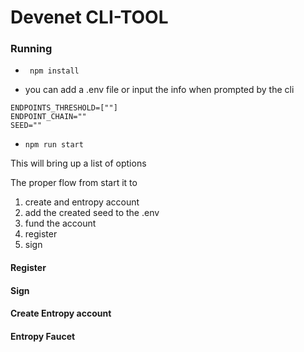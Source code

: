 # Devenet CLI-TOOL 

### Running 

* ``` npm install```

* you can add a .env file or input the info when prompted by the cli 

```
ENDPOINTS_THRESHOLD=[""]
ENDPOINT_CHAIN=""
SEED=""
```

* ```npm run start```

This will bring up a list of options 

The proper flow from start it to 
1) create and entropy account 
2) add the created seed to the .env 
3) fund the account
4) register
5) sign

#### Register


#### Sign

#### Create Entropy account 

#### Entropy Faucet